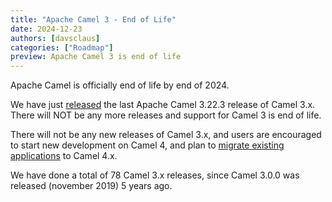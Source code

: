 ```yaml
---
title: "Apache Camel 3 - End of Life"
date: 2024-12-23
authors: [davsclaus]
categories: ["Roadmap"]
preview: Apache Camel 3 is end of life
---
```


Apache Camel is officially end of life by end of 2024.

We have just [released](/blog/2024/12/RELEASE-3.22.3/) the last Apache Camel 3.22.3 release of Camel 3.x.
There will NOT be any more releases and support for Camel 3 is end of life.

There will not be any new releases of Camel 3.x, and users are encouraged to start new development
on Camel 4, and plan to [migrate existing applications](/blog/2023/10/migrate4/) to Camel 4.x.

We have done a total of 78 Camel 3.x releases, since Camel 3.0.0 was released (november 2019) 5 years ago.

